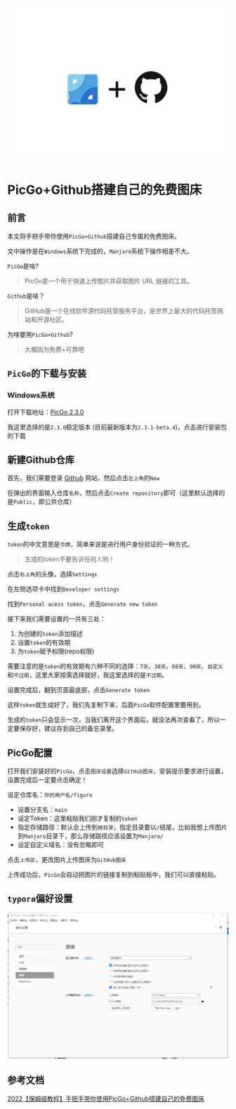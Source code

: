 ![](https://raw.githubusercontent.com/Cris-Cui/ImagesForBlog/master/Blog/20230728152642.png)

# PicGo+Github搭建自己的免费图床

## **前言**

本文将手把手带你使用`PicGo+Github`搭建自己专属的免费图床。

文中操作是在`Windows`系统下完成的，`Manjaro`系统下操作相差不大。

`PicGo`是啥?

> PicGo是一个用于快速上传图片并获取图片 URL 链接的工具。

`Github`是啥？

> GitHub是一个在线软件源代码托管服务平台，是世界上最大的代码托管网站和开源社区。

为啥要用`PicGo+Github`?

> 大概因为免费+可靠吧

## **`PicGo`的下载与安装**

### Windows系统

打开下载地址：[PicGo 2.3.0](https://link.zhihu.com/?target=https%3A//github.com/Molunerfinn/PicGo/releases/tag/v2.3.0)

我这里选择的是`2.3.0`稳定版本 (目前最新版本为`2.3.1-beta.4`)，点击进行安装包的下载

## **新建Github仓库**

首先，我们需要登录 [Github](https://link.zhihu.com/?target=https%3A//github.com/) 网站，然后点击`左上角`的`New`

在弹出的界面输入仓库`名称`，然后点击`Create repository`即可（这里默认选择的是`Public`，即公共仓库）

## **生成`token`**

`token`的中文意思是`令牌`，简单来说是进行用户身份验证的一种方式。

> 生成的token不要告诉任何人哟！

点击`右上角`的头像，选择`Settings`

在左侧选项卡中找到`Developer settings`

找到`Personal acess token`，点击`Generate new token`

接下来我们需要设置的一共有三处：

1. 为创建的`token`添加描述
2. 设置`token`的有效期
3. 为`token`赋予权限(repo权限)

需要注意的是`token`的有效期有六种不同的选择：`7天`、`30天`、`60天`、`90天`、`自定义`和`不过期`，这里大家按需选择就好，我这里选择的是`不过期`。

设置完成后，翻到页面最底部，点击`Generate token`

这样`token`就生成好了，我们先复制下来，后面`PicGo`软件配置里要用到。

生成的`token`只会显示一次，当我们离开这个界面后，就没法再次查看了，所以一定要保存好，建议存到自己的备忘录里。

## **PicGo配置**

打开我们安装好的`PicGo`，点击`图床设置`选择`GitHub图床`，安装提示要求进行设置，设置完成后一定要点击确定！

设定仓库名：`你的用户名/figure`

- 设置分支名：`main`
- 设定Token：这里粘贴我们刚才复制的`token`
- 指定存储路径：默认会上传到`根目录`，指定目录要以`/`结尾，比如我想上传图片到`Manjaro`目录下，那么存储路径应该设置为`Manjaro/`
- 设定自定义域名：没有忽略即可

点击`上传区`，更改图片上传图床为`GitHub图床`

上传成功后，`PicGo`会自动把图片的链接复制到粘贴板中，我们可以直接粘贴。

## **`typora`偏好设置**

![](https://raw.githubusercontent.com/Cris-Cui/ImagesForBlog/master/Blog/20230728153054.png)

## 参考文档

[2022【保姆级教程】手把手带你使用PicGo+Github搭建自己的免费图床](https://zhuanlan.zhihu.com/p/553533337)